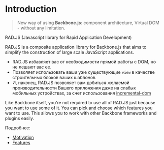 # Introduction

> New way of using **Backbone.js**: component architecture, Virtual DOM - without any limitation.

RAD.JS (Javascript library for Rapid Application Development)

RAD.JS is a composite application library for Backbone.js that aims to simplify the construction of large scale JavaScript applications.

* RAD.JS избавляет вас от необходимости прямой работы с DOM, но не лешают вас ее.
* Позволяет использовать ваши уже существующие `view` в качестве строительных блоков ваших шаблонов.
* И, наконец, RAD.JS позволяет вам добиться желаемой производительности Вашего приложения даже на слабых мобильных устройствах, за счет использования [incremental-dom](https://github.com/google/incremental-dom)

Like Backbone itself, you're not required to use all of RAD.JS just because you want to use some of it. You can pick and choose which features you want to use. This allows you to work with other Backbone frameworks and plugins easily.

Подробнее:

* [Motivation](Motivation.md)
* [Features](Features.md)